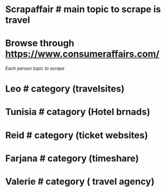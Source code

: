 # Scrapaffair # main topic to scrape is travel
# Browse through https://www.consumeraffairs.com/
###### Each person topic to scrape  ##############
# Leo # category (travelsites)
# Tunisia # catagory (Hotel brnads)
# Reid # category (ticket websites)
# Farjana # category (timeshare) 
# Valerie # category ( travel agency)
